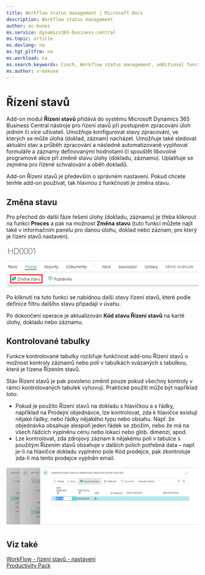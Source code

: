```yaml
---
title: Workflow status management | Microsoft Docs
description: Workflow status management
author: ac-kunes
ms.service: dynamics365-business-central
ms.topic: article
ms.devlang: na
ms.tgt_pltfrm: na
ms.workload: na
ms.search.keywords: Czech, Workflow status management, additional functions
ms.author: v-makune
---
```

# Řízení stavů

Add-on modul **Řízení stavů** přidává do systému Microsoft Dynamics 365 Business Central nástroje pro řízení stavů při postupném zpracování úloh jedním či více uživateli. Umožňuje konfigurovat stavy zpracování, ve kterých se může úloha (doklad, záznam) nacházet. Umožňuje také sledovat aktuální stav a průběh zpracování a následně automatizovaně vyplňovat formuláře a záznamy definovanými hodnotami či spouštět libovolné programové akce při změně stavu úlohy (dokladu, záznamu). Uplatňuje se zejména pro řízené schvalování a oběh dokladů.

Add-on Řízení stavů je především o správném nastavení. Pokud chcete tenhle add-on používat, tak hlavnou z funkčností je změna stavu.

## Změna stavu
Pro přechod do další fáze řešení úlohy (dokladu, záznamu) je třeba kliknout na funkci **Proces** a pak na možnost **Změna stavu** (tuto funkci můžete najít také v informačním panelu pro danou úlohu, doklad nebo záznam, pro který je řízení stavů nastaven).

![Nastavení Řízení stavů - šablony Řízení stavů](media/WF_change_status.png)

Po kliknutí na tuto funkci se nabídnou další stavy řízení stavů, které podle definice filtru dalšího stavu připadají v úvahu.

Po dokončení operace je aktualizován **Kód stavu Řízení stavů** na kartě úlohy, dokladu nebo záznamu.

## Kontrolované tabulky

Funkce kontrolované tabulky rozšiřuje funkčnost add-onu Řízení stavů o možnost kontroly záznamů nebo polí v tabulkách svázaných s tabulkou, která je řízena Řízením stavů.

Stav Řízení stavů je pak povoleno změnit pouze pokud všechny kontroly v rámci kontrolovaných tabulek vyhovují. Praktické použití může být například toto:

- Pokud je použito Řízení stavů na dokladu s hlavičkou a s řádky, například na Prodejní objednávce, lze kontrolovat, zda k hlavičce existují nějaké řádky, nebo řádky nějakého typu nebo obsahu. Např. že objednávka obsahuje alespoň jeden řádek se zbožím, nebo že má na všech řádcích vyplněnu cenu nebo lokaci nebo glob. dimenzi, apod.
- Lze kontrolovat, zda zdrojový záznam k nějakému poli v tabulce s použitým Řízením stavů obsahuje v dalších polích potřebná data – např. je-li na hlavičce dokladu vyplněno pole Kód prodejce, pak zkontroluje zda-li má tento prodejce vyplněn email.

![WorkFlow - kontrolované tabulky](media/workflow_tables.png "WorkFlow - kontrolované tabulky")

## Viz také

[WorkFlow - řízení stavů - nastavení](ac-workflow-status-management-setup.md)  
[Productivity Pack](ac-productivity-pack.md)
